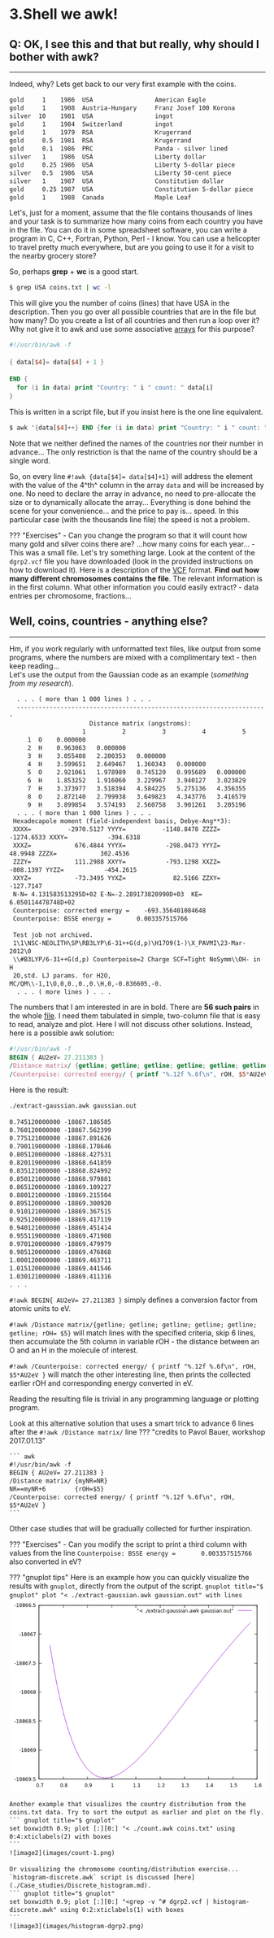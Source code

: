 # 3.Shell we awk!

## Q: OK, I see this and that but really, why should I bother with awk?
<hr />
Indeed, why? Lets get back to our very first example with the coins.

``` text title="coins.txt"
gold     1    1986  USA                 American Eagle
gold     1    1908  Austria-Hungary     Franz Josef 100 Korona
silver  10    1981  USA                 ingot
gold     1    1984  Switzerland         ingot
gold     1    1979  RSA                 Krugerrand
gold     0.5  1981  RSA                 Krugerrand
gold     0.1  1986  PRC                 Panda - silver lined
silver   1    1986  USA                 Liberty dollar
gold     0.25 1986  USA                 Liberty 5-dollar piece
silver   0.5  1986  USA                 Liberty 50-cent piece
silver   1    1987  USA                 Constitution dollar
gold     0.25 1987  USA                 Constitution 5-dollar piece
gold     1    1988  Canada              Maple Leaf
```

Let's, just for a moment, assume that the file contains thousands of lines and your task is to summarize how many coins from each country you have in the file. 
You can do it in some spreadsheet software, you can write a program in C, C++, Fortran, Python, Perl - I know. You can use a helicopter to travel pretty much everywhere, but are you going to use it for a visit to the nearby grocery store? 

So, perhaps **grep** + **wc** is a good start. 

``` bash
$ grep USA coins.txt | wc -l
```

This will give you the number of coins (lines) that have USA in the description. Then you go over all possible countries that are in the file but how many? Do you create a list of all countries and then run a loop over it? Why not give it to awk and use some associative [arrays](http://www.gnu.org/software/gawk/manual/gawk.html#Arrays) for this purpose?

``` awk title="count.awk"
#!/usr/bin/awk -f

{ data[$4]= data[$4] + 1 }

END {
  for (i in data) print "Country: " i " count: " data[i]
}
```

This is written in a script file, but if you insist here is the one line equivalent.

``` awk
$ awk '{data[$4]++} END {for (i in data) print "Country: " i " count: " data[i]}' coins.txt
```

Note that we neither defined the names of the countries nor their number in advance... The only restriction is that the name of the country should be a single word.

So, on every line `#!awk {data[$4]= data[$4]+1}` will address the element with the value of the 4^th^ column in the array `data` and will be increased by one. No need to declare the array in advance, no need to pre-allocate the size or to dynamically allocate the array... Everything is done behind the scene for your convenience... and the price to pay is... speed. In this particular case (with the thousands line file) the speed is not a problem.

??? "Exercises"
    - Can you change the program so that it will count how many gold and silver coins there are? ...how many coins for each year...
    - This was a small file. Let's try something large. Look at the content of the `dgrp2.vcf` file you have downloaded (look in the provided instructions on how to download it). Here is a description of the [VCF](http://genome.ucsc.edu/FAQ/FAQformat.html#format10.1) format. **Find out how many different chromosomes contains the file**. The relevant information is in the first column. What other information you could easily extract? - data entries per chromosome, fractions...

## Well, coins, countries - anything else?
---
Hm, if you work regularly with unformatted text files, like output from some programs, where the numbers are mixed with a complimentary text - then keep reading...         
Let's use the output from the Gaussian code as an example (*something from my research*).

``` text hl_lines="3 9 21" title="gaussian.out"
  . . . ( more than 1 000 lines ) . . .
  ---------------------------------------------------------------------
                      Distance matrix (angstroms):
                    1          2          3          4          5
     1  O    0.000000
     2  H    0.963063   0.000000
     3  H    3.055408   2.200353   0.000000
     4  H    3.599651   2.649467   1.360343   0.000000
     5  O    2.921061   1.978989   0.745120   0.995689   0.000000
     6  H    1.853252   1.916060   3.229967   3.940127   3.023829
     7  H    3.373977   3.518394   4.584225   5.275136   4.356355
     8  O    2.872140   2.799938   3.649823   4.343776   3.416579
     9  H    3.899854   3.574193   2.560758   3.901261   3.205196
  . . . ( more than 1 000 lines ) . . .
 Hexadecapole moment (field-independent basis, Debye-Ang**3):
 XXXX=          -2970.5127 YYYY=          -1148.8478 ZZZZ=          -1274.6533 XXXY=           -394.6318
 XXXZ=            676.4844 YYYX=           -298.0473 YYYZ=             48.9948 ZZZX=            302.4536
 ZZZY=            111.2988 XXYY=           -793.1298 XXZZ=           -808.1397 YYZZ=           -454.2615
 XXYZ=            -73.3495 YYXZ=             82.5166 ZZXY=           -127.7147
 N-N= 4.131583513295D+02 E-N=-2.289173820990D+03  KE= 6.050114478748D+02
 Counterpoise: corrected energy =    -693.356401084648
 Counterpoise: BSSE energy =       0.003357515766

 Test job not archived.
 1\1\NSC-NEOLITH\SP\RB3LYP\6-31++G(d,p)\H17O9(1-)\X_PAVMI\23-Mar-2012\0
 \\#B3LYP/6-31++G(d,p) Counterpoise=2 Charge SCF=Tight NoSymm\\OH- in H
 2O,std. LJ params. for H2O, MC/QM\\-1,1\O,0,0.,0.,0.\H,0,-0.836605,-0.
  . . . ( more lines ) . . .
```
The numbers that I am interested in are in bold. There are **56 such pairs** in the whole [file](https://github.com/pmitev/to-awk-or-not/raw/master/docs/data/gaussian.out). I need them tabulated in simple, two-column file that is easy to read, analyze and plot. Here I will not discuss other solutions. Instead, here is a possible awk solution:

``` awk title="extract-gaussian.awk"
#!/usr/bin/awk -f
BEGIN { AU2eV= 27.211383 }
/Distance matrix/ {getline; getline; getline; getline; getline; getline; rOH= $5}
/Counterpoise: corrected energy/ { printf "%.12f %.6f\n", rOH, $5*AU2eV }
```

Here is the result:
``` hl_lines="1"
./extract-gaussian.awk gaussian.out

0.745120000000 -18867.186585
0.760120000000 -18867.562399
0.775121000000 -18867.891626
0.790119000000 -18868.178646
0.805120000000 -18868.427531
0.820119000000 -18868.641859
0.835121000000 -18868.824992
0.850121000000 -18868.979881
0.865120000000 -18869.109227
0.880121000000 -18869.215504
0.895120000000 -18869.300920
0.910121000000 -18869.367515
0.925120000000 -18869.417119
0.940121000000 -18869.451414
0.955119000000 -18869.471908
0.970120000000 -18869.479979
0.985120000000 -18869.476868
1.000120000000 -18869.463711
1.015120000000 -18869.441546
1.030121000000 -18869.411316
. . .
```

`#!awk BEGIN{ AU2eV= 27.211383 }` simply defines a conversion factor from atomic units to eV.

`#!awk /Distance matrix/{getline; getline; getline; getline; getline; getline; rOH= $5}` will match lines with the specified criteria, skip 6 lines, then accumulate the 5th column in variable rOH - the distance between an O and an H in the molecule of interest.

`#!awk /Counterpoise: corrected energy/ { printf "%.12f %.6f\n", rOH, $5*AU2eV }` will match the other interesting line, then prints the collected earlier rOH and corresponding energy converted in eV.

Reading the resulting file is trivial in any programming language or plotting program.

Look at this alternative solution that uses a smart trick to advance 6 lines after the `#!awk /Distance matrix/` line 
??? "credits to Pavol Bauer, workshop 2017.01.13"

    ``` awk
    #!/usr/bin/awk -f
    BEGIN { AU2eV= 27.211383 }
    /Distance matrix/ {myNR=NR}
    NR==myNR+6        {rOH=$5}
    /Counterpoise: corrected energy/ { printf "%.12f %.6f\n", rOH, $5*AU2eV }
    ```
Other case studies that will be gradually collected for further inspiration.

??? "Exercises"
    - Can you modify the script to print a third column with values from the line `Counterpoise: BSSE energy =       0.003357515766` also converted in eV?

??? "gnuplot tips"
    Here is an example how you can quickly visualize the results with `gnuplot`, directly from the output of the script.
    ``` gnuplot title="$ gnuplot"
    plot "< ./extract-gaussian.awk gaussian.out" with lines
    ```
    ![image1](images/extract-gaussian.png)

    Another example that visualizes the country distribution from the coins.txt data. Try to sort the output as earlier and plot on the fly.
    ``` gnuplot title="$ gnuplot"
    set boxwidth 0.9; plot [:][0:] "< ./count.awk coins.txt" using 0:4:xticlabels(2) with boxes
    ```
    ![image2](images/count-1.png)

    Or visualizing the chromosome counting/distribution exercise... `histogram-discrete.awk` script is discussed [here](./Case_studies/Discrete_histogram.md).
    ``` gnuplot title="$ gnuplot"
    set boxwidth 0.9; plot [:][0:] "<grep -v ^# dgrp2.vcf | histogram-discrete.awk" using 0:2:xticlabels(1) with boxes
    ```
    ![image3](images/histogram-dgrp2.png)

